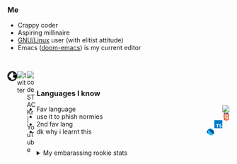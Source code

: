 ### Me
- Crappy coder
- Aspiring millinaire
- [GNU/Linux](https://www.google.com/search?q=gnu/linux) user (with elitist attitude)
- Emacs ([doom-emacs](https://github.com/hlissner/doom-emacs)) is my current editor

<br />

[<img align="left" alt="tarun-varier.github.io" width="22px" src="https://raw.githubusercontent.com/iconic/open-iconic/master/svg/globe.svg" />][website]
[<img align="left" alt="twitter" width="22px" src="https://cdn.jsdelivr.net/npm/simple-icons@v3/icons/twitter.svg" />][twitter]
[<img align="left" alt="codeSTACKr | YouTube" width="22px" src="https://cdn.jsdelivr.net/npm/simple-icons@v3/icons/youtube.svg" />][youtube]

<br />

### Languages I know

- <img width="18px" style="float: right;" src="https://reach.rust-lang.org/static/rust-logo-white.png"> Fav language
- <img width="18px" style="float: right;" src="https://raw.githubusercontent.com/github/explore/80688e429a7d4ef2fca1e82350fe8e3517d3494d/topics/html/html.png"> use it to phish normies
- <img width="18px" style="float: right;" src="https://raw.githubusercontent.com/github/explore/80688e429a7d4ef2fca1e82350fe8e3517d3494d/topics/typescript/typescript.png"> 2nd fav lang
- <img width="18px" style="float: right;" src="https://raw.githubusercontent.com/github/explore/80688e429a7d4ef2fca1e82350fe8e3517d3494d/topics/dart/dart.png"> dk why i learnt this

<br />

<details>
  <summary> My embarassing rookie stats</summary>
  
  <br />
  
  <img align="center" src="https://github-readme-stats.vercel.app/api?username=tarun-varier&bg_color=30,e96443,904e95&title_color=fff&text_color=fff" />

</details>

[website]: https://tarun-varier.github.io
[twitter]: https://twitter.com/t0erun
[youtube]: https://www.youtube.com/watch?v=dQw4w9WgXcQ
